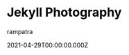 ---
title: Jekyll Photography
github: https://github.com/rampatra/photography
demo: https://photography.rampatra.com/
license: GPL-3.0 License
author: rampatra
author_link: ''
author_twitter: ''
date: 2021-04-29T00:00:00.000Z
ssg:
  - Jekyll
cms: null
css: null
category:
  - Portfolio
description: A free online portfolio website to showcase your photos.
draft: false
publish_date: '2017-02-18T17:38:02Z'
update_date: '2022-06-19T11:47:40Z'
github_star: 596
github_fork: 689
---